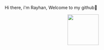 Hi there, i'm Rayhan, Welcome to my github👋
<div id="header" align="center">
  <img src="[https://media.giphy.com/media/M9gbBd9nbDrOTu1Mqx/giphy.gif](https://www.reddit.com/r/InterestingGifs/comments/2gfst1/real_life_footage_of_a_programmer/?rdt=51451)" width="100"/>
</div>
